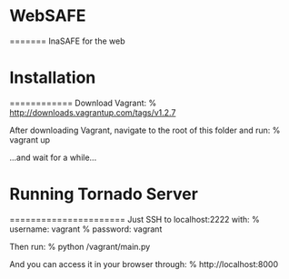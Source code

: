 # WebSAFE
=======
InaSAFE for the web

# Installation
============
Download Vagrant:
    % http://downloads.vagrantup.com/tags/v1.2.7

After downloading Vagrant, navigate to the root of this folder and run:
    % vagrant up

...and wait for a while...

# Running Tornado Server
======================
Just SSH to localhost:2222 with:
    % username: vagrant
    % password: vagrant

Then run:
    % python /vagrant/main.py
    
And you can access it in your browser through:
    % http://localhost:8000